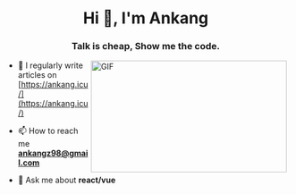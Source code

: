 
<!-- **2671467850/2671467850** is a ✨ _special_ ✨ repository because its `README.md` (this file) appears on your GitHub profile. -->
<!-- 
Here are some ideas to get you started:

- 🔭 I’m currently working on ...
- 🌱 I’m currently learning ...
- 👯 I’m looking to collaborate on ...
- 🤔 I’m looking for help with ...
- 💬 Ask me about ...
- 📫 How to reach me: ...
- 😄 Pronouns: ...
- ⚡ Fun fact: ... 
-->

<h1 align="center">Hi 👋, I'm Ankang</h1>

<h3 align="center">Talk is cheap, Show me the code.</h3>

<img align="right" alt="GIF" width="350" height="200" src="https://raw.githubusercontent.com/JoeyBling/JoeyBling/master/pic/pusheencode.gif" />

- 📝 I regularly write articles on [https://ankang.icu/](https://ankang.icu/)

- 📫 How to reach me **ankangz98@gmail.com**

- 💬 Ask me about **react/vue**
